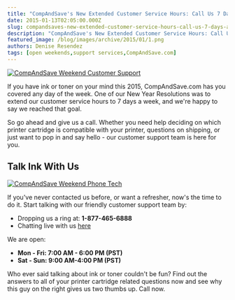 ```yaml
---
title: "CompAndSave's New Extended Customer Service Hours: Call Us 7 Days a Week!"
date: 2015-01-13T02:05:00.000Z
slug: compandsaves-new-extended-customer-service-hours-call-us-7-days-a-week
description: "CompAndSave's New Extended Customer Service Hours: Call Us 7 Days a Week!"
featured_image: /blog/images/archive/2015/01/1.png
authors: Denise Resendez
tags: [open weekends,support services,CompAndSave.com]
---
```


[![CompAndSave Weekend Customer Support](/blog/images/1.png "CompAndSave Now Has 7 Day Customer Support")](/blog/images/1.png)

If you have ink or toner on your mind this 2015, CompAndSave.com has you covered any day of the week. One of our New Year Resolutions was to extend our customer service hours to 7 days a week, and we're happy to say we reached that goal.

So go ahead and give us a call. Whether you need help deciding on which printer cartridge is compatible with your printer, questions on shipping, or just want to pop in and say hello - our customer support team is here for you.

## Talk Ink With Us

[![CompAndSave Weekend Phone Tech](/blog/images/1.png "Call Us On The Weekend")](/blog/images/1.png)

If you've never contacted us before, or want a refresher, now's the time to do it. Start talking with our friendly customer support team by:

* Dropping us a ring at: **1-877-465-6888**
* Chatting live with us [here](https://www.compandsave.com/)

 We are open:

* **Mon - Fri: 7:00 AM - 6:00 PM (PST)**
* **Sat - Sun: 9:00 AM-4:00 PM (PST)**

Who ever said talking about ink or toner couldn't be fun? Find out the answers to all of your printer cartridge related questions now and see why this guy on the right gives us two thumbs up. Call now.